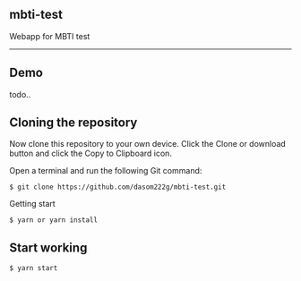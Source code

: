 ## mbti-test

Webapp for MBTI test

---

## Demo

todo..

## Cloning the repository

Now clone this repository to your own device. Click the Clone or download button and click the Copy to Clipboard icon.

Open a terminal and run the following Git command:

    $ git clone https://github.com/dasom222g/mbti-test.git

Getting start

    $ yarn or yarn install

## Start working

    $ yarn start
